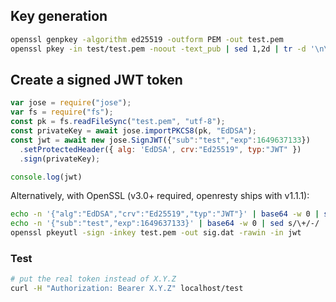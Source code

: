 ## Key generation

```bash
openssl genpkey -algorithm ed25519 -outform PEM -out test.pem
openssl pkey -in test/test.pem -noout -text_pub | sed 1,2d | tr -d '\n\r :' | xxd -r -p | base64  # put to nginx.conf
```

## Create a signed JWT token

```js
var jose = require("jose");
var fs = require("fs");
const pk = fs.readFileSync("test.pem", "utf-8");
const privateKey = await jose.importPKCS8(pk, "EdDSA");
const jwt = await new jose.SignJWT({"sub":"test","exp":1649637133})
  .setProtectedHeader({ alg: 'EdDSA', crv:"Ed25519", typ:"JWT" })
  .sign(privateKey);

console.log(jwt)
```

Alternatively, with OpenSSL (v3.0+ required, openresty ships with v1.1.1):

```bash
echo -n '{"alg":"EdDSA","crv":"Ed25519","typ":"JWT"}' | base64 -w 0 | sed s/\+/-/ | sed -E s/=+$/./ > jwt
echo -n '{"sub":"test","exp":1649637133}' | base64 -w 0 | sed s/\+/-/ | sed -E s/=+$// >> jwt
openssl pkeyutl -sign -inkey test.pem -out sig.dat -rawin -in jwt
```

### Test

```bash
# put the real token instead of X.Y.Z
curl -H "Authorization: Bearer X.Y.Z" localhost/test
```